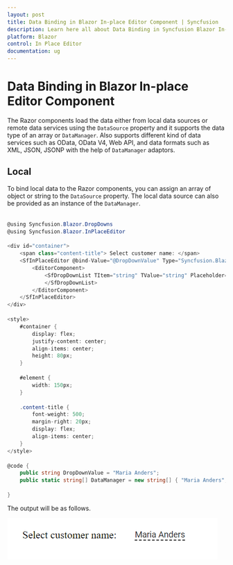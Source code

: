 ```yaml
---
layout: post
title: Data Binding in Blazor In-place Editor Component | Syncfusion
description: Learn here all about Data Binding in Syncfusion Blazor In-place Editor component and more.
platform: Blazor
control: In Place Editor 
documentation: ug
---
```


# Data Binding in Blazor In-place Editor Component

The Razor components load the data either from local data sources or remote data services using the `DataSource` property and it supports the data type of an array or `DataManager`. Also supports different kind of data services such as OData, OData V4, Web API, and data formats such as XML, JSON, JSONP with the help of `DataManager` adaptors.

## Local

To bind local data to the Razor components, you can assign an array of object or string to the `DataSource` property. The local data source can also be provided as an instance of the `DataManager`.

```csharp

@using Syncfusion.Blazor.DropDowns
@using Syncfusion.Blazor.InPlaceEditor

<div id="container">
    <span class="content-title"> Select customer name: </span>
    <SfInPlaceEditor @bind-Value="@DropDownValue" Type="Syncfusion.Blazor.InPlaceEditor.InputType.DropDownList" TValue="string">
        <EditorComponent>
            <SfDropDownList TItem="string" TValue="string" Placeholder="Select a customer" @bind-Value="@DropDownValue" DataSource="@DataManager">
            </SfDropDownList>
        </EditorComponent>
    </SfInPlaceEditor>
</div>

<style>
    #container {
        display: flex;
        justify-content: center;
        align-items: center;
        height: 80px;
    }

    #element {
        width: 150px;
    }

    .content-title {
        font-weight: 500;
        margin-right: 20px;
        display: flex;
        align-items: center;
    }
</style>

@code {
    public string DropDownValue = "Maria Anders";
    public static string[] DataManager = new string[] { "Maria Anders", "Ana Trujillo", "Antonio Moreno", "Thomas Hardy", "Chiristina Berglund", "Hanna Moos" };

}

```

The output will be as follows.

![data](./images/data.png)